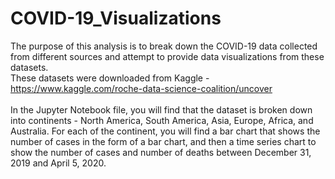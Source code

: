 # COVID-19_Visualizations

The purpose of this analysis is to break down the COVID-19 data collected from different sources and attempt to provide data visualizations from these datasets. 
<br>These datasets were downloaded from Kaggle - https://www.kaggle.com/roche-data-science-coalition/uncover
<br><br> 
In the Jupyter Notebook file, you will find that the dataset is broken down into continents - North America, South America, Asia, Europe, Africa, and Australia. For each of the continent, you will find a bar chart that shows the number of cases in the form of a bar chart, and then a time series chart to show the number of cases and number of deaths between December 31, 2019 and April 5, 2020. 
